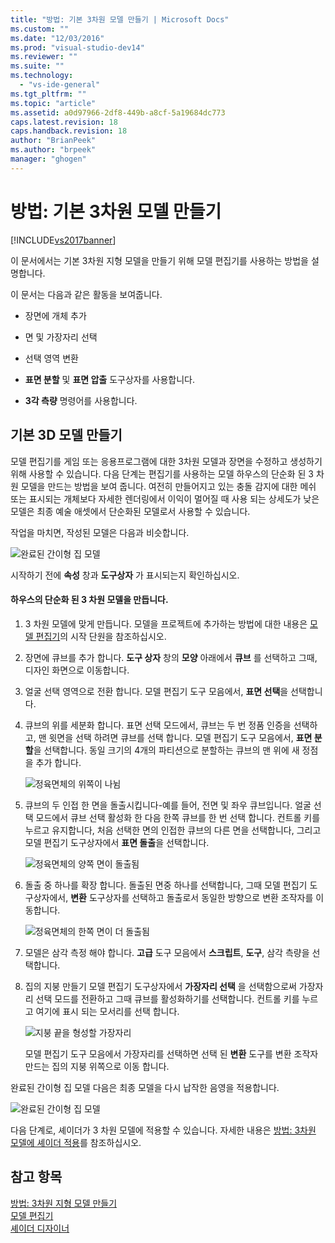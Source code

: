 ```yaml
---
title: "방법: 기본 3차원 모델 만들기 | Microsoft Docs"
ms.custom: ""
ms.date: "12/03/2016"
ms.prod: "visual-studio-dev14"
ms.reviewer: ""
ms.suite: ""
ms.technology: 
  - "vs-ide-general"
ms.tgt_pltfrm: ""
ms.topic: "article"
ms.assetid: a0d97966-2df8-449b-a8cf-5a19684dc773
caps.latest.revision: 18
caps.handback.revision: 18
author: "BrianPeek"
ms.author: "brpeek"
manager: "ghogen"
---
```

# 방법: 기본 3차원 모델 만들기
[!INCLUDE[vs2017banner](../code-quality/includes/vs2017banner.md)]

이 문서에서는 기본 3차원 지형 모델을 만들기 위해 모델 편집기를 사용하는 방법을 설명합니다.  
  
 이 문서는 다음과 같은 활동을 보여줍니다.  
  
-   장면에 개체 추가  
  
-   면 및 가장자리 선택  
  
-   선택 영역 변환  
  
-   **표면 분할** 및 **표면 압출** 도구상자를 사용합니다.  
  
-   **3각 측량** 명령어를 사용합니다.  
  
## 기본 3D 모델 만들기  
 모델 편집기를 게임 또는 응용프로그램에 대한 3차원 모델과 장면을 수정하고 생성하기 위해 사용할 수 있습니다.  다음 단계는 편집기를 사용하는 모델 하우스의 단순화 된 3 차원 모델을 만드는 방법을 보여 줍니다.  여전히 만들어지고 있는 충돌 감지에 대한 메쉬 또는 표시되는 개체보다 자세한 렌더링에서 이익이 멀어질 때 사용 되는 상세도가 낮은 모델은 최종 예술 애셋에서 단순화된 모델로서 사용할 수 있습니다.  
  
 작업을 마치면, 작성된 모델은 다음과 비슷합니다.  
  
 ![완료된 간이형 집 모델](../designers/media/gfx_model_demo_house_final.png "gfx\_model\_demo\_house\_final")  
  
 시작하기 전에 **속성** 창과 **도구상자** 가 표시되는지 확인하십시오.  
  
#### 하우스의 단순화 된 3 차원 모델을 만듭니다.  
  
1.  3 차원 모델에 맞게 만듭니다.  모델을 프로젝트에 추가하는 방법에 대한 내용은 [모델 편집기](../designers/model-editor.md)의 시작 단원을 참조하십시오.  
  
2.  장면에 큐브를 추가 합니다.  **도구 상자** 창의 **모양** 아래에서 **큐브** 를 선택하고 그때, 디자인 화면으로 이동합니다.  
  
3.  얼굴 선택 영역으로 전환 합니다.  모델 편집기 도구 모음에서, **표면 선택**을 선택합니다.  
  
4.  큐브의 위를 세분화 합니다.  표면 선택 모드에서, 큐브는 두 번 정품 인증을 선택하고, 맨 윗면을 선택 하려면 큐브를 선택 합니다.  모델 편집기 도구 모음에서, **표면 분할**을 선택합니다.  동일 크기의 4개의 파티션으로 분할하는 큐브의 맨 위에 새 정점을 추가 합니다.  
  
     ![정육면체의 위쪽이 나뉨](../designers/media/gfx_model_demo_house_subdiv.png "gfx\_model\_demo\_house\_subdiv")  
  
5.  큐브의 두 인접 한 면을 돌출시킵니다\-예를 들어, 전면 및 좌우 큐브입니다.  얼굴 선택 모드에서 큐브 선택 활성화 한 다음 한쪽 큐브를 한 번 선택 합니다.  컨트롤 키를 누르고 유지합니다, 처음 선택한 면의 인접한 큐브의 다른 면을 선택합니다, 그리고 모델 편집기 도구상자에서 **표면 돌출**을 선택합니다.  
  
     ![정육면체의 양쪽 면이 돌출됨](../designers/media/gfx_model_demo_house_extrude.png "gfx\_model\_demo\_house\_extrude")  
  
6.  돌출 중 하나를 확장 합니다.  돌출된 면중 하나를 선택합니다, 그때 모델 편집기 도구상자에서, **변환** 도구상자를 선택하고 돌출로서 동일한 방향으로 변환 조작자를 이동합니다.  
  
     ![정육면체의 한쪽 면이 더 돌출됨](../designers/media/gfx_model_demo_house_extend.png "gfx\_model\_demo\_house\_extend")  
  
7.  모델은 삼각 측정 해야 합니다.  **고급** 도구 모음에서 **스크립트**, **도구**, 삼각 측량을 선택합니다.  
  
8.  집의 지붕 만들기  모델 편집기 도구상자에서 **가장자리 선택** 을 선택함으로써 가장자리 선택 모드를 전환하고 그때 큐브를 활성화하기를 선택합니다.  컨트롤 키를 누르고 여기에 표시 되는 모서리를 선택 합니다.  
  
     ![지붕 끝을 형성할 가장자리](../designers/media/gfx_model_demo_house_edges.png "gfx\_model\_demo\_house\_edges")  
  
     모델 편집기 도구 모음에서 가장자리를 선택하면 선택 된 **변환** 도구를 변환 조작자 만드는 집의 지붕 위쪽으로 이동 합니다.  
  
 완료된 간이형 집 모델  다음은 최종 모델을 다시 납작한 음영을 적용합니다.  
  
 ![완료된 간이형 집 모델](../designers/media/gfx_model_demo_house_final.png "gfx\_model\_demo\_house\_final")  
  
 다음 단계로, 셰이더가 3 차원 모델에 적용할 수 있습니다.  자세한 내용은 [방법: 3차원 모델에 셰이더 적용](../designers/how-to-apply-a-shader-to-a-3-d-model.md)를 참조하십시오.  
  
## 참고 항목  
 [방법: 3차원 지형 모델 만들기](../designers/how-to-model-3-d-terrain.md)   
 [모델 편집기](../designers/model-editor.md)   
 [셰이더 디자이너](../designers/shader-designer.md)